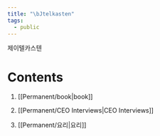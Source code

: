 ```yaml
---
title: "\bJtelkasten"
tags:
  - public
---
```

제이텔카스텐

# Contents

1. [[Permanent/book|book]]

2. [[Permanent/CEO Interviews|CEO Interviews]]

3. [[Permanent/요리|요리]]
